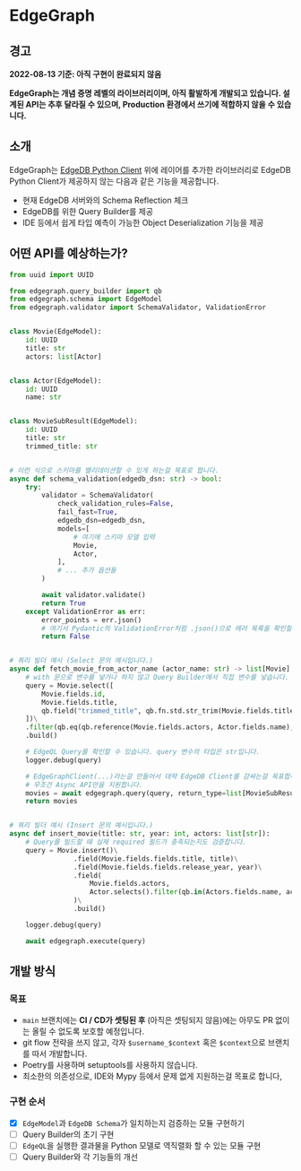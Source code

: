 # EdgeGraph

## 경고

**2022-08-13 기준: 아직 구현이 완료되지 않음**

**EdgeGraph는 개념 증명 레벨의 라이브러리이며, 아직 활발하게 개발되고 있습니다. 설계된 API는 추후 달라질 수 있으며, Production 환경에서 쓰기에 적합하지 않을 수 있습니다.**

## 소개

EdgeGraph는 [EdgeDB Python Client](https://github.com/edgedb/edgedb-python) 위에 레이어를 추가한 라이브러리로 EdgeDB Python Client가 제공하지 않는 다음과 같은 기능을 제공합니다.

 - 현재 EdgeDB 서버와의 Schema Reflection 체크
 - EdgeDB를 위한 Query Builder를 제공
 - IDE 등에서 쉽게 타입 예측이 가능한 Object Deserialization 기능을 제공

## 어떤 API를 예상하는가?

```python
from uuid import UUID

from edgegraph.query_builder import qb
from edgegraph.schema import EdgeModel
from edgegraph.validator import SchemaValidator, ValidationError


class Movie(EdgeModel):
    id: UUID
    title: str
    actors: list[Actor]


class Actor(EdgeModel):
    id: UUID
    name: str


class MovieSubResult(EdgeModel):
    id: UUID
    title: str
    trimmed_title: str


# 이런 식으로 스키마를 밸리데이션할 수 있게 하는걸 목표로 합니다.
async def schema_validation(edgedb_dsn: str) -> bool:
    try:
        validator = SchemaValidator(
            check_validation_rules=False,
            fail_fast=True,
            edgedb_dsn=edgedb_dsn,
            models=[
                # 여기에 스키마 모델 입력
                Movie,
                Actor,
            ],
            # ... 추가 옵션들
        )

        await validator.validate()
        return True
    except ValidationError as err:
        error_points = err.json()
        # 여기서 Pydantic의 ValidationError처럼 .json()으로 에러 목록을 확인할 수 있게 해줍니다.
        return False


# 쿼리 빌더 예시 (Select 문의 예시입니다.)
async def fetch_movie_from_actor_name (actor_name: str) -> list[Movie]:
    # with 문으로 변수를 넣거나 하지 않고 Query Builder에서 직접 변수를 넣습니다.
    query = Movie.select([
        Movie.fields.id,
        Movie.fields.title,
        qb.field("trimmed_title", qb.fn.std.str_trim(Movie.fields.title)),
    ])\
    .filter(qb.eq(qb.reference(Movie.fields.actors, Actor.fields.name), actor_name))\
    .build()

    # EdgeQL Query를 확인할 수 있습니다. query 변수의 타입은 str입니다.
    logger.debug(query)

    # EdgeGraphClient(...)라는걸 만들어서 대략 EdgeDB Client를 감싸는걸 목표합니다.
    # 무조건 Async API만을 지원합니다.
    movies = await edgegraph.query(query, return_type=list[MovieSubResult])
    return movies


# 쿼리 빌더 예시 (Insert 문의 예시입니다.)
async def insert_movie(title: str, year: int, actors: list[str]):
    # Query를 빌드할 때 실제 required 필드가 충족되는지도 검증합니다.
    query = Movie.insert()\
                .field(Movie.fields.fields.title, title)\
                .field(Movie.fields.fields.release_year, year)\
                .field(
                    Movie.fields.actors,
                    Actor.selects().filter(qb.in(Actors.fields.name, actors)),
                )\
                .build()

    logger.debug(query)

    await edgegraph.execute(query)
```

## 개발 방식

### 목표

 - `main` 브랜치에는 **CI / CD가 셋팅된 후** (아직은 셋팅되지 않음)에는 아무도 PR 없이는 올릴 수 없도록 보호할 예정입니다.
 - git flow 전략을 쓰지 않고, 각자 `$username_$context` 혹은 `$context`으로 브랜치를 따서 개발합니다.
 - Poetry를 사용하며 setuptools를 사용하지 않습니다.
 - 최소한의 의존성으로, IDE와 Mypy 등에서 문제 없게 지원하는걸 목표로 합니다,

### 구현 순서

 - [x] `EdgeModel`과 `EdgeDB Schema`가 일치하는지 검증하는 모듈 구현하기
 - [ ] Query Builder의 초기 구현
 - [ ] `EdgeQL`을 실행한 결과물을 Python 모델로 역직렬화 할 수 있는 모듈 구현
 - [ ] Query Builder와 각 기능들의 개선
